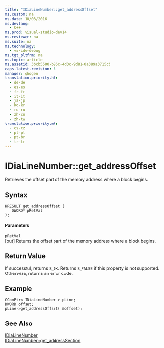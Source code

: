 ```yaml
---
title: "IDiaLineNumber::get_addressOffset"
ms.custom: na
ms.date: 10/03/2016
ms.devlang: 
  - C++
ms.prod: visual-studio-dev14
ms.reviewer: na
ms.suite: na
ms.technology: 
  - vs-ide-debug
ms.tgt_pltfrm: na
ms.topic: article
ms.assetid: 3bcb5500-b26c-4d3c-9d81-0a389a3715c3
caps.latest.revision: 8
manager: ghogen
translation.priority.ht: 
  - de-de
  - es-es
  - fr-fr
  - it-it
  - ja-jp
  - ko-kr
  - ru-ru
  - zh-cn
  - zh-tw
translation.priority.mt: 
  - cs-cz
  - pl-pl
  - pt-br
  - tr-tr
---
```

# IDiaLineNumber::get_addressOffset
Retrieves the offset part of the memory address where a block begins.  
  
## Syntax  
  
```cpp#  
HRESULT get_addressOffset (   
   DWORD* pRetVal  
);  
```  
  
#### Parameters  
 `pRetVal`  
 [out] Returns the offset part of the memory address where a block begins.  
  
## Return Value  
 If successful, returns `S_OK`. Returns `S_FALSE` if this property is not supported. Otherwise, returns an error code.  
  
## Example  
  
```cpp#  
CComPtr< IDiaLineNumber > pLine;  
DWORD offset;  
pLine->get_addressOffset( &offset);  
```  
  
## See Also  
 [IDiaLineNumber](../VS_debugger/IDiaLineNumber.md)   
 [IDiaLineNumber::get_addressSection](../VS_debugger/IDiaLineNumber--get_addressSection.md)
